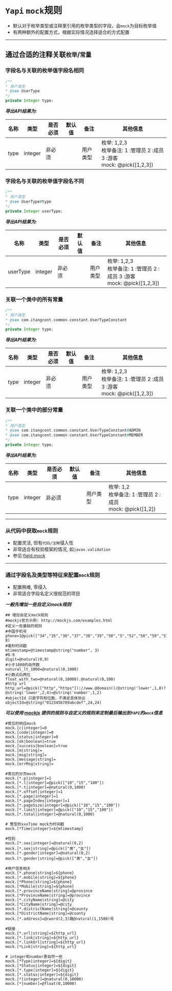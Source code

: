 # `Yapi` `mock`规则

- 默认对于枚举类型或注释里引用的枚举类型的字段，会`mock`为目标枚举值
- 有两种额外的配置方式，根据实际情况选择适合的方式配置

---

## 通过合适的注释关联`枚举`/`常量`

### 字段名与关联的枚举值字段名相同

```java
/**
* 用户类型
* @see UserType
*/
private Integer type;
```

***导出API结果为:***

| 名称 | 类型 | 是否必须 | 默认值 | 备注 | 其他信息 |
| --- | --- | --- | --- | --- | --- |
| type | integer | 非必须 | | 用户类型 | 枚举: 1,2,3<br>枚举备注: 1 :管理员 2 :成员 3 :游客<br>mock: @pick([1,2,3]) |


### 字段名与关联的枚举值字段名不同

```java
/**
* 用户类型
* @see UserType#type
*/
private Integer userType;
```


***导出API结果为:***

| 名称 | 类型 | 是否必须 | 默认值 | 备注 | 其他信息 |
| --- | --- | --- | --- | --- | --- |
| userType | integer | 非必须 | | 用户类型 | 枚举: 1,2,3<br>枚举备注: 1 :管理员 2 :成员 3 :游客<br>mock: @pick([1,2,3]) |


### 关联一个类中的所有常量

```java
/**
* 用户类型
* @see com.itangcent.common.constant.UserTypeConstant
*/
private Integer type;
```


***导出API结果为:***

| 名称 | 类型 | 是否必须 | 默认值 | 备注 | 其他信息 |
| --- | --- | --- | --- | --- | --- |
| type | integer | 非必须 | | 用户类型 | 枚举: 1,2,3<br>枚举备注: 1 :管理员 2 :成员 3 :游客<br>mock: @pick([1,2,3]) |

### 关联一个类中的部分常量

```java
/**
* 用户类型
* @see com.itangcent.common.constant.UserTypeConstant#ADMIN
* @see com.itangcent.common.constant.UserTypeConstant#MEMBER
*/
private Integer type;
```

***导出API结果为:***

| 名称 | 类型 | 是否必须 | 默认值 | 备注 | 其他信息 |
| --- | --- | --- | --- | --- | --- |
| type | integer | 非必须 | | 用户类型 | 枚举: 1,2<br>枚举备注: 1 :管理员 2 :成员 <br>mock: @pick([1,2]) |


---

### 从代码中获取`mock`规则

- 配置灵活, 但有`代码/注释`侵入性
- 非常适合有校验框架的情况, 如`javax.validation`
- 参见:[field.mock](rules/field_mock.md)

---

### 通过字段名及类型等特征来配置`mock`规则

- 配置稍难, 零侵入
- 非常适合字段名定义很规范的项目

***一般先增加一些自定义mock规则***

```properties
## 增加自定义mock规则
#mockjs官方示例: http://mockjs.com/examples.html
#定义一些基础的规则
#中国手机号
phone=1@pick(["34","35","36","37","38","39","50","5","52","58","59","57","82","87","88","70","47","30","3","32","55","56","85","86","33","53","80","89"])@string("number", 8)
#毫秒时间戳
mtimestamp=@timestamp@string("number", 3)
#0-9
digit=@natural(0,9)
#小于1000的自然数
natural_lt_1000=@natural(0,1000)
#小数点后两位
float_with_two=@natural(0,10000).@natural(0,100)
#http url
http_url=@pick(["http","https"])://www.@domain()/@string('lower',1,8)?@string('lower',2,4)=@string('number',1,2)
#objectId 只是字符和位数，不满足具体协议
objectId=@string("0123456789abcdef",24,24)
```

***可以使用 [mockjs](http://mockjs.com/examples.html) 提供的规则与自定义的规则来定制最后输出到`YAPI`的`mock`信息***

```properties
#常见的响应mock
mock.[c|integer]=0
mock.[code|integer]=0
mock.[status|integer]=0
mock.[ok|boolean]=true
mock.[success|boolean]=true
mock.[m|string]=
mock.[msg|string]=
mock.[message|string]=
mock.[errMsg|string]=

#常见的分页mock
mock.[*.p|integer]=1
mock.[*.l|integer]=@pick(["10","15","100"])
mock.[*.t|integer]=@natural(0,1000)
mock.[*.offset|integer]=1
mock.[*.page|integer]=1
mock.[*.pageIndex|integer]=1
mock.[*.pageSize|integer]=@pick(["10","15","100"])
mock.[*.limit|integer]=@pick(["10","15","100"])
mock.[*.total|integer]=@natural(0,1000)

# 整型的xxxTime mock为时间戳
mock.[*Time|integer]=${mtimestamp}

#性别
mock.[*.sex|integer]=@natural(0,2)
mock.[*.sex|string]=@pick(["男","女"])
mock.[*.gender|integer]=@natural(0,2)
mock.[*.gender|string]=@pick(["男","女"])

#用户信息相关
mock.[*.phone|string]=${phone}
mock.[*.mobile|string]=${phone}
mock.[*Phone|string]=${phone}
mock.[*Mobile|string]=${phone}
mock.[*.provinceName|string]=@province
mock.[*ProvinceName|string]=@province
mock.[*.cityName|string]=@city
mock.[*CityName|string]=@city
mock.[*.districtName|string]=@county
mock.[*DistrictName|string]=@county
mock.[*.address]=@cword(2,3)路@natural(1,1500)号

#链接
mock.[*.url|string]=${http_url}
mock.[*.link|string]=${http_url}
mock.[*.linkUrl|string]=${http_url}
mock.[*Link|string]=${http_url}

# integer和number更自然一些
mock.[*Type|integer]=${digit}
mock.[*Status|integer]=${digit}
mock.[*.type|integer]=${digit}
mock.[*.status|integer]=${digit}
mock.[*|integer]=@natural(0,10000)
mock.[*|number]=@float(0,10000)

```



